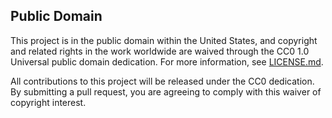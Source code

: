 ## Public Domain

This project is in the public domain within the United States, and copyright and related rights in the work worldwide are waived through the CC0 1.0 Universal public domain dedication. For more information, see [LICENSE.md](LICENSE.md).

All contributions to this project will be released under the CC0 dedication. By submitting a pull request, you are agreeing to comply with this waiver of copyright interest.
